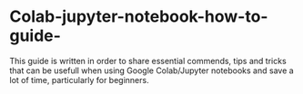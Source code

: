 # Colab-jupyter-notebook-how-to-guide-
This guide is written in order to share essential commends, tips and tricks that can be usefull when using Google Colab/Jupyter notebooks and save a lot of time, particularly for beginners.
